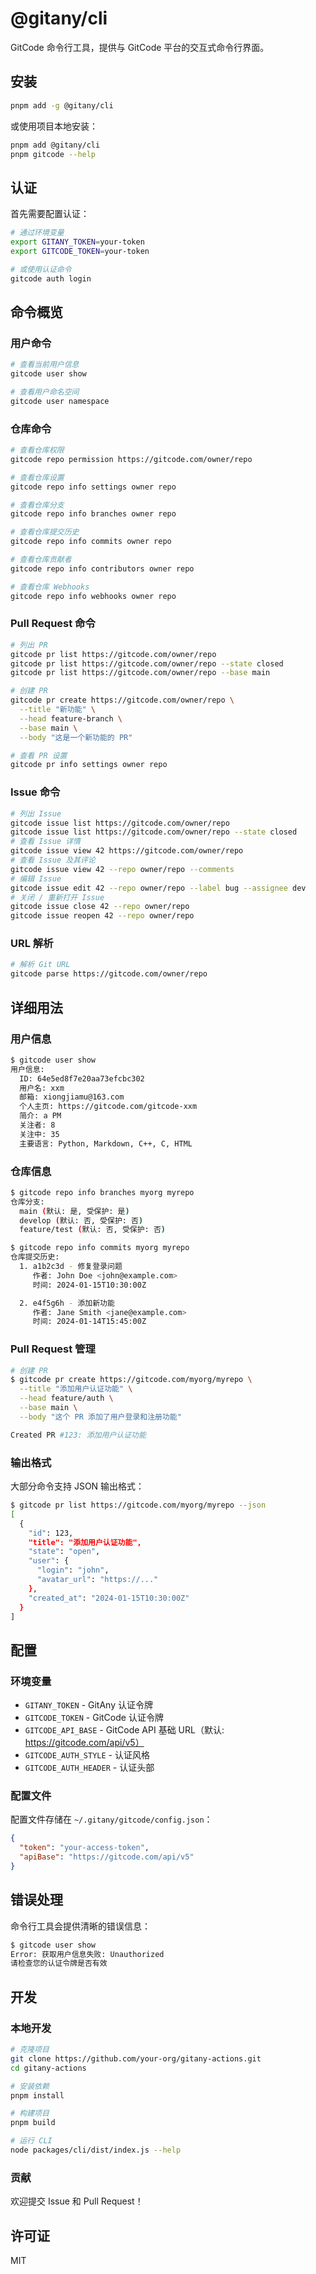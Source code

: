 # @gitany/cli

GitCode 命令行工具，提供与 GitCode 平台的交互式命令行界面。

## 安装

```bash
pnpm add -g @gitany/cli
```

或使用项目本地安装：

```bash
pnpm add @gitany/cli
pnpm gitcode --help
```

## 认证

首先需要配置认证：

```bash
# 通过环境变量
export GITANY_TOKEN=your-token
export GITCODE_TOKEN=your-token

# 或使用认证命令
gitcode auth login
```

## 命令概览

### 用户命令

```bash
# 查看当前用户信息
gitcode user show

# 查看用户命名空间
gitcode user namespace
```

### 仓库命令

```bash
# 查看仓库权限
gitcode repo permission https://gitcode.com/owner/repo

# 查看仓库设置
gitcode repo info settings owner repo

# 查看仓库分支
gitcode repo info branches owner repo

# 查看仓库提交历史
gitcode repo info commits owner repo

# 查看仓库贡献者
gitcode repo info contributors owner repo

# 查看仓库 Webhooks
gitcode repo info webhooks owner repo
```

### Pull Request 命令

```bash
# 列出 PR
gitcode pr list https://gitcode.com/owner/repo
gitcode pr list https://gitcode.com/owner/repo --state closed
gitcode pr list https://gitcode.com/owner/repo --base main

# 创建 PR
gitcode pr create https://gitcode.com/owner/repo \
  --title "新功能" \
  --head feature-branch \
  --base main \
  --body "这是一个新功能的 PR"

# 查看 PR 设置
gitcode pr info settings owner repo
```

### Issue 命令

```bash
# 列出 Issue
gitcode issue list https://gitcode.com/owner/repo
gitcode issue list https://gitcode.com/owner/repo --state closed
# 查看 Issue 详情
gitcode issue view 42 https://gitcode.com/owner/repo
# 查看 Issue 及其评论
gitcode issue view 42 --repo owner/repo --comments
# 编辑 Issue
gitcode issue edit 42 --repo owner/repo --label bug --assignee dev
# 关闭 / 重新打开 Issue
gitcode issue close 42 --repo owner/repo
gitcode issue reopen 42 --repo owner/repo
```

### URL 解析

```bash
# 解析 Git URL
gitcode parse https://gitcode.com/owner/repo
```

## 详细用法

### 用户信息

```bash
$ gitcode user show
用户信息:
  ID: 64e5ed8f7e20aa73efcbc302
  用户名: xxm
  邮箱: xiongjiamu@163.com
  个人主页: https://gitcode.com/gitcode-xxm
  简介: a PM
  关注者: 8
  关注中: 35
  主要语言: Python, Markdown, C++, C, HTML
```

### 仓库信息

```bash
$ gitcode repo info branches myorg myrepo
仓库分支:
  main (默认: 是, 受保护: 是)
  develop (默认: 否, 受保护: 否)
  feature/test (默认: 否, 受保护: 否)
```

```bash
$ gitcode repo info commits myorg myrepo
仓库提交历史:
  1. a1b2c3d - 修复登录问题
     作者: John Doe <john@example.com>
     时间: 2024-01-15T10:30:00Z

  2. e4f5g6h - 添加新功能
     作者: Jane Smith <jane@example.com>
     时间: 2024-01-14T15:45:00Z
```

### Pull Request 管理

```bash
# 创建 PR
$ gitcode pr create https://gitcode.com/myorg/myrepo \
  --title "添加用户认证功能" \
  --head feature/auth \
  --base main \
  --body "这个 PR 添加了用户登录和注册功能"

Created PR #123: 添加用户认证功能
```

### 输出格式

大部分命令支持 JSON 输出格式：

```bash
$ gitcode pr list https://gitcode.com/myorg/myrepo --json
[
  {
    "id": 123,
    "title": "添加用户认证功能",
    "state": "open",
    "user": {
      "login": "john",
      "avatar_url": "https://..."
    },
    "created_at": "2024-01-15T10:30:00Z"
  }
]
```

## 配置

### 环境变量

- `GITANY_TOKEN` - GitAny 认证令牌
- `GITCODE_TOKEN` - GitCode 认证令牌
- `GITCODE_API_BASE` - GitCode API 基础 URL（默认: https://gitcode.com/api/v5）
- `GITCODE_AUTH_STYLE` - 认证风格
- `GITCODE_AUTH_HEADER` - 认证头部

### 配置文件

配置文件存储在 `~/.gitany/gitcode/config.json`：

```json
{
  "token": "your-access-token",
  "apiBase": "https://gitcode.com/api/v5"
}
```

## 错误处理

命令行工具会提供清晰的错误信息：

```bash
$ gitcode user show
Error: 获取用户信息失败: Unauthorized
请检查您的认证令牌是否有效
```

## 开发

### 本地开发

```bash
# 克隆项目
git clone https://github.com/your-org/gitany-actions.git
cd gitany-actions

# 安装依赖
pnpm install

# 构建项目
pnpm build

# 运行 CLI
node packages/cli/dist/index.js --help
```

### 贡献

欢迎提交 Issue 和 Pull Request！

## 许可证

MIT